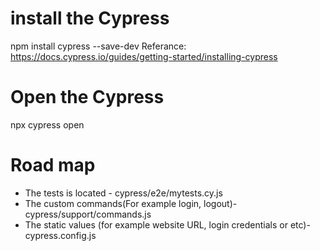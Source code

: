 # install the Cypress

npm install cypress --save-dev
Referance: https://docs.cypress.io/guides/getting-started/installing-cypress

# Open the Cypress

npx cypress open

# Road map

- The tests is located - cypress/e2e/mytests.cy.js
- The custom commands(For example login, logout)-cypress/support/commands.js
- The static values (for example website URL, login credentials or etc)- cypress.config.js
